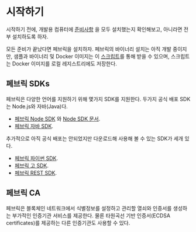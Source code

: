 # 시작하기

시작하기 전에, 개발용 컴퓨터에 [준비사항](#Prerequisites.md) <!--주소 가짜 주소임. 우리가 사용할 위키 사이트에 맞게 튜닝할 필요 있음-->을 모두 설치했는지 확인해보고, 아니라면 전부 설치하도록 하자.

모든 준비가 끝났다면 페브릭을 설치하자. 페브릭의 바이너리 설치는 아직 개발 중이지만, 샘플과 바이너리 및 Docker 이미지는 이 [스크립트](https://hyperledger-fabric.readthedocs.io/en/master/install.html)를 통해 받을 수 있으며, 스크립트는 Docker 이미지를 로컬 레지스트리에도 저장한다.

## 페브릭 SDKs

페브릭은 다양한 언어를 지원하기 위해 몇가지 SDK를 지원한다. 두가지 공식 배포 SDK는 Node.js와 자바(Java)다. 

- [페브릭 Node SDK](https://github.com/hyperledger/fabric-sdk-node) 와 [Node SDK 문서](https://fabric-sdk-node.github.io/).
- [페브릭 자바 SDK](https://github.com/hyperledger/fabric-sdk-java).

추가적으로 아직 공식 배포는 안되었지만 다운로드해 사용해 볼 수 있는 SDK가 세개 있다.
- [페브릭 파이썬 SDK](https://github.com/hyperledger/fabric-sdk-py).
- [페브릭 고 SDK](https://github.com/hyperledger/fabric-sdk-go).
- [페브릭 REST SDK](https://github.com/hyperledger/fabric-sdk-rest).

## 페브릭 CA

페브릭은 블록체인 네트워크에서 식별정보를 설정하고 관리할 열쇠와 인증서를 생성하는 부가적인 인증기관 서비스를 제공한다. 물론 타원곡선 기반 인증서(ECDSA certificates)를 제공하는 다른 인증기관도 사용할 수 있다.

